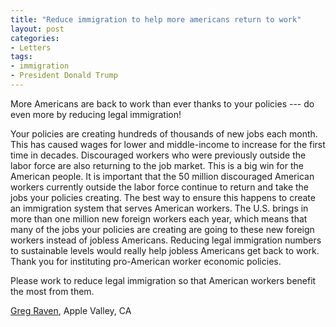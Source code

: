 ```yaml
---
title: "Reduce immigration to help more americans return to work"
layout: post
categories:
- Letters
tags:
- immigration
- President Donald Trump
---
```


More Americans are back to work than ever thanks to your policies --- do even more by reducing legal immigration!

Your policies are creating hundreds of thousands of new jobs each month. This has caused wages for lower and middle-income to increase for the first time in decades. Discouraged workers who were previously outside the labor force are also returning to the job market. This is a big win for the American people. It is important that the 50 million discouraged American workers currently outside the labor force continue to return and take the jobs your policies creating. The best way to ensure this happens to create an immigration system that serves American workers. The U.S. brings in more than one million new foreign workers each year, which means that many of the jobs your policies are creating are going to these new foreign workers instead of jobless Americans. Reducing legal immigration numbers to sustainable levels would really help jobless Americans get back to work. Thank you for instituting pro-American worker economic policies.

Please work to reduce legal immigration so that American workers benefit the most from them.

[Greg Raven](https://www.gregraven.org/), Apple Valley, CA